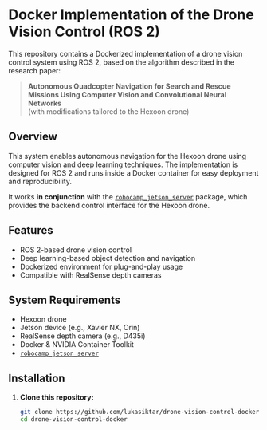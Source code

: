 # Docker Implementation of the Drone Vision Control (ROS 2)

This repository contains a Dockerized implementation of a drone vision control system using ROS 2, based on the algorithm described in the research paper:

> **Autonomous Quadcopter Navigation for Search and Rescue Missions Using Computer Vision and Convolutional Neural Networks**  
> (with modifications tailored to the Hexoon drone)

## Overview

This system enables autonomous navigation for the Hexoon drone using computer vision and deep learning techniques. The implementation is designed for ROS 2 and runs inside a Docker container for easy deployment and reproducibility.

It works **in conjunction** with the [`robocamp_jetson_server`](https://github.com/CRTA-Lab/robocamp_jetson_server) package, which provides the backend control interface for the Hexoon drone.

## Features

- ROS 2-based drone vision control
- Deep learning-based object detection and navigation
- Dockerized environment for plug-and-play usage
- Compatible with RealSense depth cameras

## System Requirements

- Hexoon drone
- Jetson device (e.g., Xavier NX, Orin)
- RealSense depth camera (e.g., D435i)
- Docker & NVIDIA Container Toolkit
- [`robocamp_jetson_server`](https://github.com/CRTA-Lab/robocamp_jetson_server)

## Installation

1. **Clone this repository:**
   ```bash
   git clone https://github.com/lukasiktar/drone-vision-control-docker.git
   cd drone-vision-control-docker
